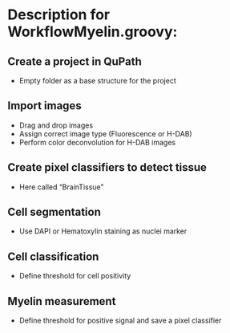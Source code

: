 # Description for WorkflowMyelin.groovy:

## Create a project in QuPath
-	Empty folder as a base structure for the project
## Import images
-	Drag and drop images
-	Assign correct image type (Fluorescence or H-DAB)
-	Perform color deconvolution for H-DAB images
## Create pixel classifiers to detect tissue
-	Here called “BrainTissue”
## Cell segmentation
-	Use DAPI or Hematoxylin staining as nuclei marker
## Cell classification 
-	Define threshold for cell positivity
## Myelin measurement
-	Define threshold for positive signal and save a pixel classifier

